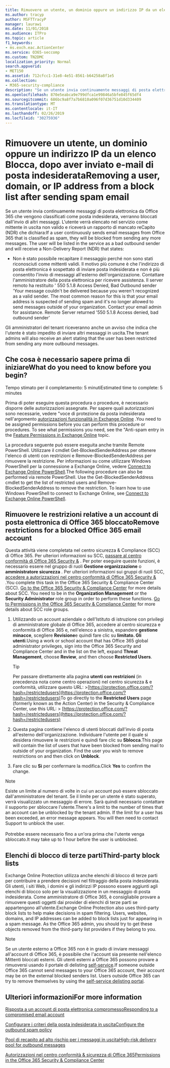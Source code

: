 ```yaml
---
title: Rimuovere un utente, un dominio oppure un indirizzo IP da un elenco Blocca, dopo aver inviato e-mail di posta indesiderata
ms.author: tracyp
author: MSFTTracyP
manager: laurawi
ms.date: 11/01/2018
ms.audience: ITPro
ms.topic: article
f1_keywords:
- ms.exch.eac.ActionCenter
ms.service: O365-seccomp
ms.custom: TN2DMC
localization_priority: Normal
search.appverid:
- MET150
ms.assetid: 712cfcc1-31e8-4e51-8561-b64258a8f1e5
ms.collection:
- M365-security-compliance
description: "Se un utente invia continuamente messaggi di posta elettronica da Office 365 che vengono classificati come posta indesiderata, l'invio di messaggi da tale utente verrà bloccato. "
ms.openlocfilehash: 870e5eabca9e799dfca1e99846a5bfe845f65df4
ms.sourcegitcommit: 686bc9a8f7a7b6810a096f07d36751d10d334409
ms.translationtype: MT
ms.contentlocale: it-IT
ms.lasthandoff: 02/26/2019
ms.locfileid: "30275936"
---
```

# <a name="removing-a-user-domain-or-ip-address-from-a-block-list-after-sending-spam-email"></a><span data-ttu-id="5fee9-103">Rimuovere un utente, un dominio oppure un indirizzo IP da un elenco Blocca, dopo aver inviato e-mail di posta indesiderata</span><span class="sxs-lookup"><span data-stu-id="5fee9-103">Removing a user, domain, or IP address from a block list after sending spam email</span></span>

<span data-ttu-id="5fee9-p101">Se un utente invia continuamente messaggi di posta elettronica da Office 365 che vengono classificati come posta indesiderata, verranno bloccati dall'invio di altri messaggi. L'utente verrà elencato nel servizio come mittente in uscita non valido e riceverà un rapporto di mancato reCapito (NDR) che dichiara:</span><span class="sxs-lookup"><span data-stu-id="5fee9-p101">If a user continuously sends email messages from Office 365 that is classified as spam, they will be blocked from sending any more messages. The user will be listed in the service as a bad outbound sender and will receive a Non-Delivery Report (NDR) that states:</span></span>

- <span data-ttu-id="5fee9-p102">Non è stato possibile recapitare il messaggio perché non sono stati riconosciuti come mittenti validi. Il motivo più comune è che l'indirizzo di posta elettronica è sospettato di inviare posta indesiderata e non è più consentito l'invio di messaggi all'esterno dell'organizzazione. Contattare l'amministratore della posta elettronica per ricevere assistenza.  Il server remoto ha restituito ' 550 5.1.8 Access Denied, Bad Outbound sender '</span><span class="sxs-lookup"><span data-stu-id="5fee9-p102">Your message couldn't be delivered because you weren't recognized as a valid sender. The most common reason for this is that your email address is suspected of sending spam and it's no longer allowed to send messages outside of your organization. Contact your email admin for assistance.  Remote Server returned '550 5.1.8 Access denied, bad outbound sender'</span></span>

<span data-ttu-id="5fee9-110">Gli amministratori del tenant riceveranno anche un avviso che indica che l'utente è stato impedito di inviare altri messaggi in uscita.</span><span class="sxs-lookup"><span data-stu-id="5fee9-110">The tenant admins will also receive an alert stating that the user has been restricted from sending any more outbound messages.</span></span>

## <a name="what-do-you-need-to-know-before-you-begin"></a><span data-ttu-id="5fee9-111">Che cosa è necessario sapere prima di iniziare</span><span class="sxs-lookup"><span data-stu-id="5fee9-111">What do you need to know before you begin?</span></span>
<span data-ttu-id="5fee9-112"><a name="sectionSection0"> </a></span><span class="sxs-lookup"><span data-stu-id="5fee9-112"></span></span>

<span data-ttu-id="5fee9-113">Tempo stimato per il completamento: 5 minuti</span><span class="sxs-lookup"><span data-stu-id="5fee9-113">Estimated time to complete: 5 minutes</span></span>
  
<span data-ttu-id="5fee9-p103">Prima di poter eseguire questa procedura o procedure, è necessario disporre delle autorizzazioni assegnate. Per sapere quali autorizzazioni sono necessarie, vedere "voce di protezione da posta indesiderata nell'argomento [autorizzazioni funzionalità in Exchange Online](http://technet.microsoft.com/library/15073ce1-0917-403b-8839-02a2ebc96e16.aspx) .</span><span class="sxs-lookup"><span data-stu-id="5fee9-p103">You need to be assigned permissions before you can perform this procedure or procedures. To see what permissions you need, see the "Anti-spam entry in the [Feature Permissions in Exchange Online](http://technet.microsoft.com/library/15073ce1-0917-403b-8839-02a2ebc96e16.aspx) topic.</span></span>

<span data-ttu-id="5fee9-p104">La procedura seguente può essere eseguita anche tramite Remote PowerShell. Utilizzare il cmdlet Get-BlockedSenderAddress per ottenere l'elenco di utenti con restrizioni e Remove-BlockedSenderAddress per rimuovere la restrizione. Per informazioni su come utilizzare Windows PowerShell per la connessione a Exchange Online, vedere [Connect to Exchange Online PowerShell](https://go.microsoft.com/fwlink/p/?linkid=396554).</span><span class="sxs-lookup"><span data-stu-id="5fee9-p104">The following procedure can also be performed via remote PowerShell. Use the Get-BlockedSenderAddress cmdlet to get the list of restricted users and Remove-BlockedSenderAddress to remove the restriction. To learn how to use Windows PowerShell to connect to Exchange Online, see [Connect to Exchange Online PowerShell](https://go.microsoft.com/fwlink/p/?linkid=396554).</span></span>

## <a name="remove-restrictions-for-a-blocked-office-365-email-account"></a><span data-ttu-id="5fee9-119">Rimuovere le restrizioni relative a un account di posta elettronica di Office 365 bloccato</span><span class="sxs-lookup"><span data-stu-id="5fee9-119">Remove restrictions for a blocked Office 365 email account</span></span>

<span data-ttu-id="5fee9-p105">Questa attività viene completata nel centro sicurezza & Compliance (SCC) di Office 365. Per ulteriori informazioni su SCC, [passare al centro conformità di Office 365 Security &](go-to-the-securitycompliance-center.md) . Per poter eseguire queste funzioni, è necessario essere nel gruppo di ruoli **Gestione organizzazione** o **amministratore sicurezza** . Per ulteriori informazioni sui gruppi di ruoli SCC, [accedere a autorizzazioni nel centro conformità di Office 365 Security &](permissions-in-the-security-and-compliance-center.md) .</span><span class="sxs-lookup"><span data-stu-id="5fee9-p105">You complete this task in the Office 365 Security & Compliance Center (SCC). [Go to the Office 365 Security & Compliance Center](go-to-the-securitycompliance-center.md) for more details about SCC. You need to be in the **Organization Management** or the **Security Administrator** role group in order to perform these functions. [Go to Permissions in the Office 365 Security & Compliance Center](permissions-in-the-security-and-compliance-center.md) for more details about SCC role groups.</span></span>

1. <span data-ttu-id="5fee9-124">Utilizzando un account aziendale o dell'Istituto di istruzione con privilegi di amministratore globale di Office 365, accedere al centro sicurezza e conformità di Office 365 e, nell'elenco a sinistra, espandere **gestione minacce**, scegliere **Revisione**e quindi fare clic su **limitato. Gli utenti**.</span><span class="sxs-lookup"><span data-stu-id="5fee9-124">Using a work or school account that has Office 365 global administrator privileges, sign into the Office 365 Security and Compliance Center and in the list on the left, expand **Threat Management**, choose **Review**, and then choose **Restricted Users**.</span></span>
    
    > [!TIP]
    > <span data-ttu-id="5fee9-125">Per passare direttamente alla pagina **utenti con restrizioni** (in precedenza nota come centro operazioni) nel centro sicurezza &amp; e conformità, utilizzare questo URL: >[https://protection.office.com/?hash=/restrictedusers](https://protection.office.com/?hash=/restrictedusers)</span><span class="sxs-lookup"><span data-stu-id="5fee9-125">To go directly to the **Restricted Users** page (formerly known as the Action Center) in the Security &amp; Compliance Center, use this URL: > [https://protection.office.com/?hash=/restrictedusers](https://protection.office.com/?hash=/restrictedusers)</span></span>

2. <span data-ttu-id="5fee9-p106">Questa pagina contiene l'elenco di utenti bloccati dall'invio di posta all'esterno dell'organizzazione.  Individuare l'utente per il quale si desidera rimuovere le restrizioni e quindi fare clic su **Sblocca**.</span><span class="sxs-lookup"><span data-stu-id="5fee9-p106">This page will contain the list of users that have been blocked from sending mail to outside of your organization.  Find the user you wish to remove restrictions on and then click on **Unblock**.</span></span>

3. <span data-ttu-id="5fee9-128">Fare clic su **Sì** per confermare la modifica.</span><span class="sxs-lookup"><span data-stu-id="5fee9-128">Click **Yes** to confirm the change.</span></span> 
    
> [!NOTE]
> <span data-ttu-id="5fee9-p107">Esiste un limite al numero di volte in cui un account può essere sbloccato dall'amministratore del tenant. Se il limite per un utente è stato superato, verrà visualizzato un messaggio di errore. Sarà quindi necessario contattare il supporto per sbloccare l'utente.</span><span class="sxs-lookup"><span data-stu-id="5fee9-p107">There's a limit to the number of times that an account can be unblocked by the tenant admin. If the limit for a user has been exceeded, an error message appears. You will then need to contact Support to unblock the user.</span></span><br/><br/> <span data-ttu-id="5fee9-131">Potrebbe essere necessario fino a un'ora prima che l'utente venga sbloccato.</span><span class="sxs-lookup"><span data-stu-id="5fee9-131">It may take up to 1 hour before the user is unblocked.</span></span>
  
## <a name="third-party-block-lists"></a><span data-ttu-id="5fee9-132">Elenchi di blocco di terze parti</span><span class="sxs-lookup"><span data-stu-id="5fee9-132">Third-party block lists</span></span>

<span data-ttu-id="5fee9-p108">Exchange Online Protection utilizza anche elenchi di blocco di terze parti per contribuire a prendere decisioni nel filtraggio della posta indesiderata. Gli utenti, i siti Web, i domini e gli indirizzi IP possono essere aggiunti agli elenchi di blocco solo per la visualizzazione in un messaggio di posta indesiderata. Come amministratore di Office 365, è consigliabile provare a rimuovere questi oggetti dai provider di elenchi di terze parti se appartengono all'utente.</span><span class="sxs-lookup"><span data-stu-id="5fee9-p108">Exchange Online Protection also uses third-party block lists to help make decisions in spam filtering. Users, websites, domains, and IP addresses can be added to block lists just for appearing in a spam message. As the Office 365 admin, you should try to get these objects removed from the third-party list providers if they belong to you.</span></span>

> [!NOTE]
> <span data-ttu-id="5fee9-p109">Se un utente esterno a Office 365 non è in grado di inviare messaggi all'account di Office 365, è possibile che l'account sia presente nell'elenco Mittenti bloccati esterni. Gli utenti esterni a Office 365 possono provare a rimuoversi usando il portale di delisting [self-service](https://docs.microsoft.com/en-us/office365/SecurityCompliance/use-the-delist-portal-to-remove-yourself-from-the-office-365-blocked-senders-lis).</span><span class="sxs-lookup"><span data-stu-id="5fee9-p109">If someone outside Office 365 cannot send messages to your Office 365 account, their account may be on the external blocked senders list. Users outside Office 365 can try to remove themselves by using the [self-service delisting portal](https://docs.microsoft.com/en-us/office365/SecurityCompliance/use-the-delist-portal-to-remove-yourself-from-the-office-365-blocked-senders-lis).</span></span> 

## <a name="for-more-information"></a><span data-ttu-id="5fee9-138">Ulteriori informazioni</span><span class="sxs-lookup"><span data-stu-id="5fee9-138">For more information</span></span>

[<span data-ttu-id="5fee9-139">Risposta a un account di posta elettronica compromesso</span><span class="sxs-lookup"><span data-stu-id="5fee9-139">Responding to a compromised email account</span></span>](responding-to-a-compromised-email-account.md)

[<span data-ttu-id="5fee9-140">Configurare i criteri della posta indesiderata in uscita</span><span class="sxs-lookup"><span data-stu-id="5fee9-140">Configure the outbound spam policy</span></span>](configure-the-outbound-spam-policy.md)
  
[<span data-ttu-id="5fee9-141">Pool di recapito ad alto rischio per i messaggi in uscita</span><span class="sxs-lookup"><span data-stu-id="5fee9-141">High-risk delivery pool for outbound messages</span></span>](high-risk-delivery-pool-for-outbound-messages.md)

[<span data-ttu-id="5fee9-142">Autorizzazioni nel centro conformità & sicurezza di Office 365</span><span class="sxs-lookup"><span data-stu-id="5fee9-142">Permissions in the Office 365 Security & Compliance Center</span></span>](permissions-in-the-security-and-compliance-center.md)

  

